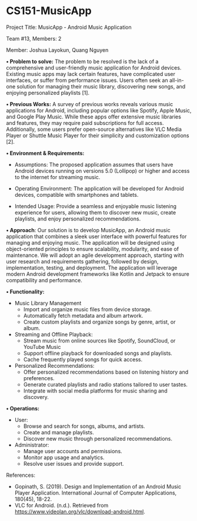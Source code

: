 # CS151-MusicApp

Project Title: MusicApp - Android Music Application


Team #13, Members: 2

Member: Joshua Layokun, Quang Nguyen

**• Problem to solve:** 
The problem to be resolved is the lack of a comprehensive and user-friendly music application for Android devices. Existing music apps may lack certain features, have complicated user interfaces, or suffer from performance issues. Users often seek an all-in-one solution for managing their music library, discovering new songs, and enjoying personalized playlists [1].


**• Previous Works:**
A survey of previous works reveals various music applications for Android, including popular options like Spotify, Apple Music, and Google Play Music. While these apps offer extensive music libraries and features, they may require paid subscriptions for full access. Additionally, some users prefer open-source alternatives like VLC Media Player or Shuttle Music Player for their simplicity and customization options [2].


**• Environment & Requirements:** 
  - Assumptions: The proposed application assumes that users have Android devices running on versions 5.0 (Lollipop) or higher and access to the internet for streaming music.

  - Operating Environment: The application will be developed for Android devices, compatible with smartphones and tablets.
  
  - Intended Usage: Provide a seamless and enjoyable music listening experience for users, allowing them to discover new music, create playlists, and enjoy personalized recommendations.



**• Approach**: 
Our solution is to develop MusicApp, an Android music application that combines a sleek user interface with powerful features for managing and enjoying music. The application will be designed using object-oriented principles to ensure scalability, modularity, and ease of maintenance. We will adopt an agile development approach, starting with user research and requirements gathering, followed by design, implementation, testing, and deployment. The application will leverage modern Android development frameworks like Kotlin and Jetpack to ensure compatibility and performance.

**• Functionality:**
  - Music Library Management
    - Import and organize music files from device storage.
    - Automatically fetch metadata and album artwork.
    - Create custom playlists and organize songs by genre, artist, or album.
  - Streaming and Offline Playback:
    -  Stream music from online sources like Spotify, SoundCloud, or YouTube Music
    - Support offline playback for downloaded songs and playlists.
    - Cache frequently played songs for quick access.
  - Personalized Recommendations:
    -  Offer personalized recommendations based on listening history and preferences.
    - Generate curated playlists and radio stations tailored to user tastes.
    - Integrate with social media platforms for music sharing and discovery.



**• Operations:**
  - User:
    - Browse and search for songs, albums, and artists.
    - Create and manage playlists.
    - Discover new music through personalized recommendations.
  - Administrator:
    - Manage user accounts and permissions.
    - Monitor app usage and analytics.
    - Resolve user issues and provide support.


References:
  - Gopinath, S. (2019). Design and Implementation of an Android Music Player Application. International Journal of Computer Applications, 180(45), 18-22.
  - VLC for Android. (n.d.). Retrieved from https://www.videolan.org/vlc/download-android.html.

